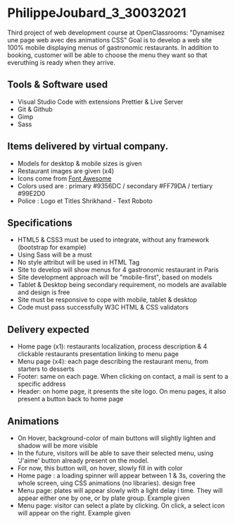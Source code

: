 # PhilippeJoubard_3_30032021
Third project of web development course at OpenClassrooms:  "Dynamisez une page web avec des animations CSS"
Goal is to develop a web site 100% mobile displaying menus of gastronomic restaurants. In addition to booking, customer will be able to choose the menu they want so that everuthing is ready when they arrive.

## Tools & Software used
- Visual Studio Code with extensions Prettier & Live Server
- Git & Github
- Gimp
- Sass

## Items delivered by virtual company.
- Models for desktop & mobile sizes is given
- Restaurant images are given (x4)
- Icons come from [Font Awesome](https://fontawesome.com/)
- Colors used are : primary #9356DC / secondary #FF79DA / tertiary #99E2D0
- Police : Logo et Titles Shrikhand - Text Roboto

## Specifications
- HTML5 & CSS3 must be used to integrate, without any framework (bootstrap for example)
- Using Sass will be a must
- No style attribut will be used in HTML Tag
- Site to develop will show menus for 4 gastronomic restaurant in Paris
- Site development approach will be "mobile-first", based on models
- Tablet & Desktop being secondary requirement, no models are available and design is free
- Site must be responsive to cope with mobile, tablet & desktop
- Code must pass successfully W3C HTML & CSS validators

## Delivery expected
- Home page (x1): restaurants localization, process description & 4 clickable restaurants presentation linking to menu page 
- Menu page (x4): each page describing the restaurant menu, from starters to desserts
- Footer: same on each page. When clicking on contact, a mail is sent to a specific address
- Header: on home page, it presents the site logo. On menu pages, it also present a button back to home page

## Animations
- On Hover, background-color of main buttons will slightly lighten and shadow will be more visible
- In the future, visitors will be able to save their selected menu, using 'J'aime' button already present on the model.
- For now, this button will, on hover, slowly fill in with color
- Home page : a loading spinner will appear between 1 & 3s, covering the whole screen, uing CSS animations (no libraries). design free
- Menu page: plates will appear slowly with a light delay i time. They will appear either one by one, or by plate group. Example given
- Menu page: visitor can select a plate by clicking. On click, a select icon will appear on the right. Example given


